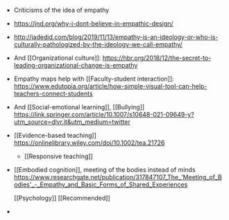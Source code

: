 

- Criticisms of the idea of empathy
- https://jnd.org/why-i-dont-believe-in-empathic-design/
- http://jadedid.com/blog/2019/11/13/empathy-is-an-ideology-or-who-is-culturally-pathologized-by-the-ideology-we-call-empathy/
- And [[Organizational culture]]: https://hbr.org/2018/12/the-secret-to-leading-organizational-change-is-empathy
- Empathy maps help with [[Faculty-student interaction]]: https://www.edutopia.org/article/how-simple-visual-tool-can-help-teachers-connect-students
- And [[Social-emotional learning]], [[Bullying]] https://link.springer.com/article/10.1007/s10648-021-09649-y?utm_source=dlvr.it&utm_medium=twitter
- [[Evidence-based teaching]] https://onlinelibrary.wiley.com/doi/10.1002/tea.21726
	- [[Responsive teaching]]
- [[Embodied cognition]], meeting of the bodies instead of minds https://www.researchgate.net/publication/317847107_The_'Meeting_of_Bodies'_-_Empathy_and_Basic_Forms_of_Shared_Experiences
  
  [[Psychology]] [[Recommended]]
-